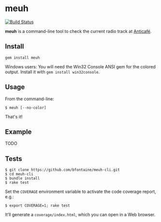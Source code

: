 # meuh

[![Build Status](https://travis-ci.org/bfontaine/meuh-cli.png?branch=master)](https://travis-ci.org/bfontaine/meuh-cli)

**meuh** is a command-line tool to check the current radio track at
[Anticafé][anticafe].

[anticafe]: http://anticafe.fr/en

## Install

```
gem install meuh
```

Windows users: You will need the Win32 Console ANSI gem for the colored output.
Install it with `gem install win32console`.

## Usage

From the command-line:

```
$ meuh [--no-color]
```

That's it!

## Example

TODO

## Tests

```
$ git clone https://github.com/bfontaine/meuh-cli.git
$ cd meuh-cli
$ bundle install
$ rake test
```

Set the `COVERAGE` environment variable to activate the code
coverage report, e.g.:

```
$ export COVERAGE=1; rake test
```


It’ll generate a `coverage/index.html`, which you can open in a
Web browser.
